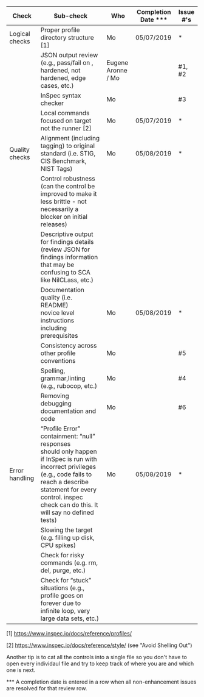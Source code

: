 | Check          | Sub-check                                                                         | Who | Completion Date *** | Issue #'s |
|----------------|-----------------------------------------------------------------------------------|-----|-----------------|-----------|
|Logical checks| Proper profile directory structure	[1]						|Mo|05/07/2019|*|
| |JSON output review (e.g., pass/fail on ,<br>hardened, not hardened, edge cases, etc.)|Eugene Aronne / Mo| |#1, #2|
| |InSpec syntax checker|Mo| |#3|
| |Local commands focused on target not the runner [2]|Mo|05/07/2019|*|
|Quality checks|Alignment (including tagging) to original<br> standard (i.e. STIG, CIS Benchmark, NIST Tags)|Mo|05/08/2019|*|
| |Control robustness (can the control be improved to make it less brittle - not necessarily a blocker on initial releases)|||
| |Descriptive output for findings details (review JSON for findings information that may be confusing to SCA like NilCLass, etc.)|||
| |Documentation quality (i.e. README)<br> novice level instructions including prerequisites|Mo|05/08/2019|*|
| |Consistency across other profile conventions |Mo| |#5|
| |Spelling, grammar,linting (e.g., rubocop, etc.)|Mo| |#4|
| |Removing debugging documentation and code|Mo| |#6|
| Error handling |“Profile Error” containment: “null” responses <br>should only happen if InSpec is run with incorrect privileges (e.g., code fails to reach a describe statement for every control. inspec check can do this. It will say no defined tests)|Mo|05/08/2019|*|
| |Slowing the target (e.g. filling up disk, CPU spikes)|||
| |Check for risky commands (e.g. rm, del, purge, etc.)|||
| |Check for “stuck” situations (e.g., profile goes on forever due to infinite loop, very large data sets, etc.)|||


[1] https://www.inspec.io/docs/reference/profiles/

[2] https://www.inspec.io/docs/reference/style/ (see "Avoid Shelling Out")

Another tip is to cat all the controls into a single file so you don't have to open every individaul file and try to keep track of where you are and which one is next.

*** A completion date is entered in a row when all non-enhancement issues are resolved for that review row.

